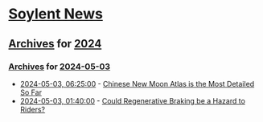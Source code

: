 # [Soylent News](../../../README.md)

## [Archives](../../index.md) for [2024](../index.md)

### [Archives](../../index.md) for [2024-05-03](index.md)

* [2024-05-03, 06:25:00](https://soylentnews.org/article.pl?sid=24/05/02/1235254&from=rss) - [Chinese New Moon Atlas is the Most Detailed So Far](https://soylentnews.org/article.pl?sid=24/05/02/1235254&from=rss)
* [2024-05-03, 01:40:00](https://soylentnews.org/article.pl?sid=24/05/01/032221&from=rss) - [Could Regenerative Braking be a Hazard to Riders?](https://soylentnews.org/article.pl?sid=24/05/01/032221&from=rss)

